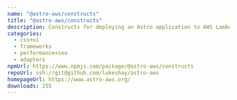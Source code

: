 ```yaml
---
name: "@astro-aws/constructs"
title: "@astro-aws/constructs"
description: Constructs for deploying an Astro application to AWS Lambda
categories:
  - css+ui
  - frameworks
  - performance+seo
  - adapters
npmUrl: https://www.npmjs.com/package/@astro-aws/constructs
repoUrl: ssh://git@github.com/lukeshay/astro-aws
homepageUrl: https://www.astro-aws.org/
downloads: 255
---
```

